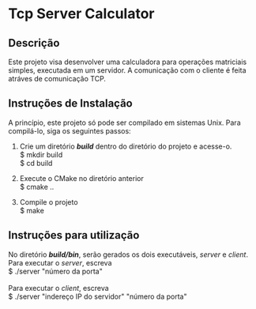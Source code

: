 # Tcp Server Calculator

## Descrição
Este projeto visa desenvolver uma calculadora para operações matriciais simples, executada em um servidor. A comunicação com o cliente é feita atráves de comunicação TCP.

## Instruções de Instalação
A princípio, este projeto só pode ser compilado em sistemas Unix. Para compilá-lo, siga os seguintes passos:

1. Crie um diretório ***build*** dentro do diretório do projeto e acesse-o.<br />
$ mkdir build<br />
$ cd build<br />

2. Execute o CMake no diretório anterior<br />
$ cmake ..<br />

3. Compile o projeto<br />
$ make<br />

## Instruções para utilização
No diretório ***build/bin***, serão gerados os dois executáveis, *server* e *client*.<br />
Para executar o *server*, escreva<br />
$ ./server "número da porta"<br /><br />
Para executar o *client*, escreva<br />
$ ./server "indereço IP do servidor" "número da porta"

